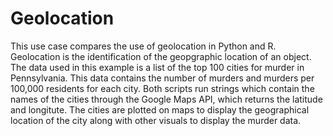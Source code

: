 # Geolocation

This use case compares the use of geolocation in Python and R. Geolocation is the identification of the geopgraphic location of an object. The data used in this example is a list of the top 100 cities for murder in Pennsylvania. This data contains the number of murders and murders per 100,000 residents for each city. Both scripts run strings which contain the names of the cities through the Google Maps API, which returns the latitude and longitute. The cities are plotted on maps to display the geographical location of the city along with other visuals to display the murder data. 
